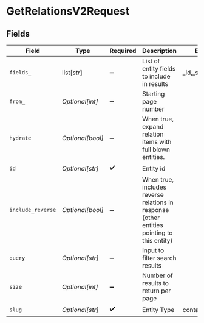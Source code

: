 # GetRelationsV2Request


## Fields

| Field                                                                                      | Type                                                                                       | Required                                                                                   | Description                                                                                | Example                                                                                    |
| ------------------------------------------------------------------------------------------ | ------------------------------------------------------------------------------------------ | ------------------------------------------------------------------------------------------ | ------------------------------------------------------------------------------------------ | ------------------------------------------------------------------------------------------ |
| `fields_`                                                                                  | list[*str*]                                                                                | :heavy_minus_sign:                                                                         | List of entity fields to include in results                                                | _id,_schema,_title                                                                         |
| `from_`                                                                                    | *Optional[int]*                                                                            | :heavy_minus_sign:                                                                         | Starting page number                                                                       |                                                                                            |
| `hydrate`                                                                                  | *Optional[bool]*                                                                           | :heavy_minus_sign:                                                                         | When true, expand relation items with full blown entities.                                 |                                                                                            |
| `id`                                                                                       | *Optional[str]*                                                                            | :heavy_check_mark:                                                                         | Entity id                                                                                  |                                                                                            |
| `include_reverse`                                                                          | *Optional[bool]*                                                                           | :heavy_minus_sign:                                                                         | When true, includes reverse relations in response (other entities pointing to this entity) |                                                                                            |
| `query`                                                                                    | *Optional[str]*                                                                            | :heavy_minus_sign:                                                                         | Input to filter search results                                                             |                                                                                            |
| `size`                                                                                     | *Optional[int]*                                                                            | :heavy_minus_sign:                                                                         | Number of results to return per page                                                       |                                                                                            |
| `slug`                                                                                     | *Optional[str]*                                                                            | :heavy_check_mark:                                                                         | Entity Type                                                                                | contact                                                                                    |